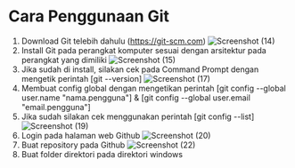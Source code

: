 # Cara Penggunaan Git
1. Download Git telebih dahulu (https://git-scm.com)
![Screenshot (14)](https://user-images.githubusercontent.com/115473812/195985548-1804af21-3dd5-4125-84b0-9c889e7a46a8.png)
2. Install Git pada perangkat komputer sesuai dengan arsitektur pada perangkat yang dimiliki
![Screenshot (15)](https://user-images.githubusercontent.com/115473812/195985845-3caa64d3-c0db-47bf-8d36-746b98a146a3.png)
3. Jika sudah di install, silakan cek pada Command Prompt dengan mengetik perintah [git --version]
![Screenshot (17)](https://user-images.githubusercontent.com/115473812/195986017-a2e5b06d-c63e-41ce-bb1c-5534ab0deed6.png)
4. Membuat config global dengan mengetikan perintah [git config --global user.name "nama.pengguna"] & [git config --global user.email "email.pengguna"]
5. Jika sudah silakan cek menggunakan perintah [git config --list]
![Screenshot (19)](https://user-images.githubusercontent.com/115473812/195986767-94667683-db42-4f94-83e4-f520a04c3431.png)
6. Login pada halaman web Github
![Screenshot (20)](https://user-images.githubusercontent.com/115473812/195986814-a9117cfb-2c7d-41af-bdcc-8016e0b4b093.png)
7. Buat repository pada Github
![Screenshot (22)](https://user-images.githubusercontent.com/115473812/195987368-1407f491-a889-4478-b41e-c4a3f96f1b95.png)
8. Buat folder direktori pada direktori windows
